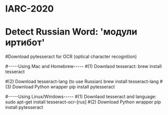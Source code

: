 # IARC-2020

# Detect Russian Word: 'модули иртибот'
#Download pytesseract for OCR (optical character recognition)

#-----Using Mac and Homebrew-----
#(1) Downlaod tesseract:
		brew install tesseract

#(2) Download tesseract-lang (to use Russian)
		brew install tesseract-lang
#(3) Download Python wrapper
        pip install pytesseract

#-----Using Linux/Windows-----
#(1) Downlaod tesseract and language:
    sudo apt-get install tesseract-ocr-[rus]
#(2) Download Python wrapper
    pip install pytesseract